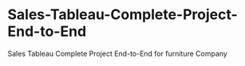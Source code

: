 # Sales-Tableau-Complete-Project-End-to-End
Sales Tableau Complete Project End-to-End for furniture  Company 
